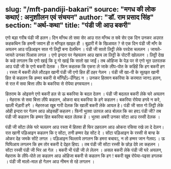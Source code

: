 slug: "/mft-pandiji-bakari"
source: "मगध की लोक कथाएं : अनुशाीलन एवं संचयन"
author: "डॉ. राम प्रसाद सिंह"
section: "अर्थ-कथा"
title: "पंडी जी आउ बकरी"
---
एगो बड़ा गरीब पंडी जी हलन। दिन माँगथ तो सवा सेर आउ रात माँगथ त सवे सेर  एक दिन उनकर अउरत कहकथिन कि हमनी जवान ही त माँगइत खाइत ही । बुढ़ारी में के खिआवत ? से एक दिन पंडी जी माँग के अयलन आउ पड़िआइन सात गो लिट्टी बना देलथिन । पंडी जी सातो लिट्टी लेके परदेस चललन । जायते-जायते उनका पिआस लगल । एगो इन्दरा पर नेहयलन आउ खाय ला लिट्टी के पोटरी खोललन । लिट्टी देख के कहे लगलन कि एगो खाई कि दू गो खाई कि सातो खा जाईं। तब ओहिजा के पेड़ पर से एगो भूत उतरलक आउ पंडी जी के एगो बकरी देलक । फिन कहलक कि एकरा ले जाके लीप-पोत के कहिहें कि हग बकरी हग । रस्ता में बकरी लेले लौटइत खानी पंडी जी एगो हित हीं ठहर गेलन । पंडी जी खा-पी के सूतइत खानी हित से कहलन कि हम्मर बकरी से माँगिहँऽ-उँगिहऽ न । उनकर हितवन बकरिया के करमात जानऽ हलन, से रात में सवा बित्ता लीप के बकरिया से रोपेया हगवयलन।
 
हितराम के ओइसने एगो बकरी हल से ऊ बकरिया के बदल देलन । पंडी जी बदलल बकरी लेके घरे अयलन । मेहरारू से सवा बित्ता लीपे कहलन, ओकरा बाद बकरिया के हगे कहलन। बकरिया रोपेया हगवे न करे, खाली भेंड़ारी हगे । मेहररुआ खूब गारी देलक कि खाली बकरी लेके आयल हे। पंडी जी सात गो लिट्टी लेके ओही इन्दरा पर गेलन आउ ओइसहीं कहलन। फिनों भुतवा उतरल आउ बोलल कि का हवऽ पंडी जी?   तब पंडी जी कहलन कि हम्मर हित बकरिया बदल लेलक हे । भुतवा अबरी उनका सोंटा आउ रस्सी देलक । 

पंडी जी सोंटा लेके घरे चललन आउ रस्ता में हितवा ही फिर ठहरलन आउ ओकरा रसिया रखे ला दे देलन। रात खानी पड़िआइन कहलन कि ए सोंटा, तनी हम्मर देह सोंट दे । सोंटा पड़िआइन के रस्सी से बान्ह के ओकर देह जमके सोंटे लगल । पड़िआइन चिल्लाये लगलन कि हमरा बचावऽ, न तो हम्मर जान गेलवऽ । ऊ घिघिआय लगलन कि हम तोर बकरी दे देइत हिवऽ । तब पंडी जी सोंटा रस्सी के छोड़ देवे ला कहलन । सोंटा रस्सी पंडी जी भिर आ गेल । बकरी भी पंडी जी ले लेलन । असल बकरी लेके पंडी जी घरे अयलन, मेहरारू के लीपे-पोते ला कहलन आउ ओहिजा बकरी से कहलन कि हग ! बकरी खूब रोपेया-पइसा हगलक । पंडी जी मालो-माल हो गेलन आउ नीमन से रहे लगलन ।
